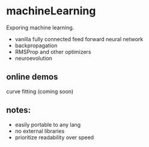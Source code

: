 # machineLearning
Exporing machine learning.

- vanilla fully connected feed forward neural network
- backpropagation
- RMSProp and other optimizers
- neuroevolution

## online demos 
curve fitting (coming soon)

## notes:
- easily portable to any lang
- no external libraries
- prioritize readability over speed
